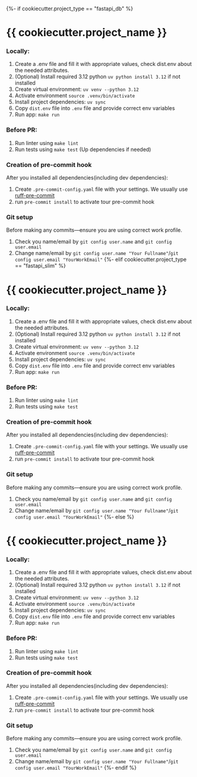 {%- if cookiecutter.project_type == "fastapi_db" %}
# {{ cookiecutter.project_name }}

### Locally:

1. Create a .env file and fill it with appropriate values, check dist.env about the needed attributes.
2. (Optional) Install required 3.12 python `uv python install 3.12` if not installed
3. Create virtual environment: `uv venv --python 3.12`
4. Activate environment `source .venv/bin/activate`
5. Install project dependencies: `uv sync`
6. Copy `dist.env` file into `.env` file and provide correct env variables
7. Run app: `make run`

### Before PR:

1. Run linter using `make lint`
2. Run tests using `make test` (Up dependencies if needed)

### Creation of pre-commit hook

After you installed all dependencies(including dev dependencies):

1. Create `.pre-commit-config.yaml` file with your settings.
   We usually use [ruff-pre-commit](https://github.com/astral-sh/ruff-pre-commit)
2. run `pre-commit install` to activate tour pre-commit hook

### Git setup

Before making any commits—ensure you are using correct work profile.

1. Check you name/email by `git config user.name` and `git config user.email`
2. Change name/email by `git config user.name "Your Fullname"`/`git config user.email "YourWorkEmail"`
{%- elif cookiecutter.project_type == "fastapi_slim" %}
# {{ cookiecutter.project_name }}

### Locally:

1. Create a .env file and fill it with appropriate values, check dist.env about the needed attributes.
2. (Optional) Install required 3.12 python `uv python install 3.12` if not installed
3. Create virtual environment: `uv venv --python 3.12`
4. Activate environment `source .venv/bin/activate`
5. Install project dependencies: `uv sync`
6. Copy `dist.env` file into `.env` file and provide correct env variables
7. Run app: `make run`

### Before PR:

1. Run linter using `make lint`
2. Run tests using `make test`

### Creation of pre-commit hook

After you installed all dependencies(including dev dependencies):

1. Create `.pre-commit-config.yaml` file with your settings.
   We usually use [ruff-pre-commit](https://github.com/astral-sh/ruff-pre-commit)
2. run `pre-commit install` to activate tour pre-commit hook

### Git setup

Before making any commits—ensure you are using correct work profile.

1. Check you name/email by `git config user.name` and `git config user.email`
2. Change name/email by `git config user.name "Your Fullname"`/`git config user.email "YourWorkEmail"`
{%- else %}
# {{ cookiecutter.project_name }}

### Locally:

1. Create a .env file and fill it with appropriate values, check dist.env about the needed attributes.
2. (Optional) Install required 3.12 python `uv python install 3.12` if not installed
3. Create virtual environment: `uv venv --python 3.12`
4. Activate environment `source .venv/bin/activate`
5. Install project dependencies: `uv sync`
6. Copy `dist.env` file into `.env` file and provide correct env variables
7. Run app: `make run`

### Before PR:

1. Run linter using `make lint`
2. Run tests using `make test`

### Creation of pre-commit hook

After you installed all dependencies(including dev dependencies):

1. Create `.pre-commit-config.yaml` file with your settings.
   We usually use [ruff-pre-commit](https://github.com/astral-sh/ruff-pre-commit)
2. run `pre-commit install` to activate tour pre-commit hook

### Git setup

Before making any commits—ensure you are using correct work profile.

1. Check you name/email by `git config user.name` and `git config user.email`
2. Change name/email by `git config user.name "Your Fullname"`/`git config user.email "YourWorkEmail"`
{%- endif %}

